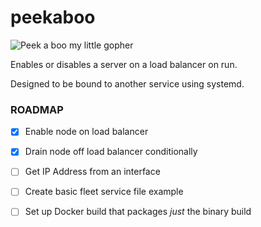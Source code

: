 peekaboo
========

![Peek a boo my little gopher](https://cloud.githubusercontent.com/assets/836375/5406939/db93466c-8180-11e4-9424-ec85a04db052.gif)

Enables or disables a server on a load balancer on run.

Designed to be bound to another service using systemd.

### ROADMAP

* [X] Enable node on load balancer
* [X] Drain node off load balancer conditionally
* [ ] Get IP Address from an interface
* [ ] Create basic fleet service file example
* [ ] Set up Docker build that packages *just* the binary build


